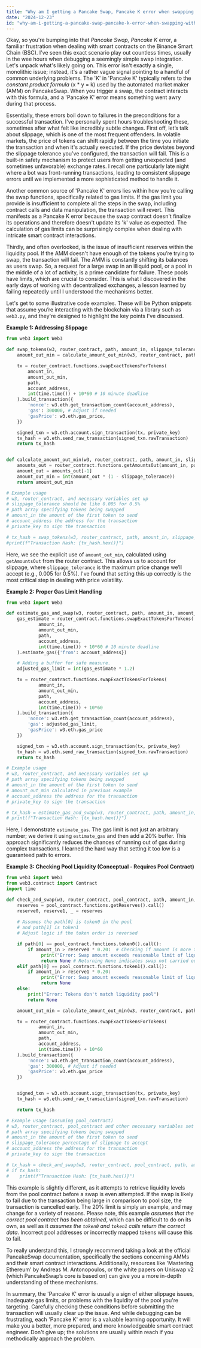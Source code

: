 ```yaml
---
title: "Why am I getting a Pancake Swap, Pancake K error when swapping with a smart contract?"
date: "2024-12-23"
id: "why-am-i-getting-a-pancake-swap-pancake-k-error-when-swapping-with-a-smart-contract"
---
```


Okay, so you're bumping into that *Pancake Swap, Pancake K* error, a familiar frustration when dealing with smart contracts on the Binance Smart Chain (BSC). I’ve seen this exact scenario play out countless times, usually in the wee hours when debugging a seemingly simple swap integration. Let's unpack what's likely going on. This error isn't exactly a single, monolithic issue; instead, it's a rather vague signal pointing to a handful of common underlying problems. The 'K' in 'Pancake K' typically refers to the *constant product formula* (x * y = k) used by the automated market maker (AMM) on PancakeSwap. When you trigger a swap, the contract interacts with this formula, and a 'Pancake K' error means something went awry during that process.

Essentially, these errors boil down to failures in the preconditions for a successful transaction. I've personally spent hours troubleshooting these, sometimes after what felt like incredibly subtle changes. First off, let’s talk about slippage, which is one of the most frequent offenders. In volatile markets, the price of tokens can shift rapidly between the time you initiate the transaction and when it's actually executed. If the price deviates beyond the slippage tolerance you’ve configured, the transaction will fail. This is a built-in safety mechanism to protect users from getting unexpected (and sometimes unfavorable) exchange rates. I recall one particularly late night where a bot was front-running transactions, leading to consistent slippage errors until we implemented a more sophisticated method to handle it.

Another common source of 'Pancake K' errors lies within how you’re calling the swap functions, specifically related to gas limits. If the gas limit you provide is insufficient to complete all the steps in the swap, including contract calls and data manipulation, the transaction will revert. This manifests as a Pancake K error because the swap contract doesn't finalize its operations and therefore doesn't update its 'k' value as expected. The calculation of gas limits can be surprisingly complex when dealing with intricate smart contract interactions.

Thirdly, and often overlooked, is the issue of insufficient reserves within the liquidity pool. If the AMM doesn't have enough of the tokens you’re trying to swap, the transaction will fail. The AMM is constantly shifting its balances as users swap. So, a request for a large swap in an illiquid pool, or a pool in the middle of a lot of activity, is a prime candidate for failure. These pools have limits, which are crucial to consider. This is what I discovered in the early days of working with decentralized exchanges, a lesson learned by failing repeatedly until I understood the mechanisms better.

Let's get to some illustrative code examples. These will be Python snippets that assume you’re interacting with the blockchain via a library such as `web3.py`, and they're designed to highlight the key points I've discussed.

**Example 1: Addressing Slippage**

```python
from web3 import Web3

def swap_tokens(w3, router_contract, path, amount_in, slippage_tolerance, account_address, private_key):
    amount_out_min = calculate_amount_out_min(w3, router_contract, path, amount_in, slippage_tolerance)

    tx = router_contract.functions.swapExactTokensForTokens(
        amount_in,
        amount_out_min,
        path,
        account_address,
        int(time.time()) + 10*60 # 10 minute deadline
    ).build_transaction({
        'nonce': w3.eth.get_transaction_count(account_address),
        'gas': 300000, # Adjust if needed
        'gasPrice': w3.eth.gas_price,
    })

    signed_txn = w3.eth.account.sign_transaction(tx, private_key)
    tx_hash = w3.eth.send_raw_transaction(signed_txn.rawTransaction)
    return tx_hash


def calculate_amount_out_min(w3, router_contract, path, amount_in, slippage_tolerance):
    amounts_out = router_contract.functions.getAmountsOut(amount_in, path).call()
    amount_out = amounts_out[-1]
    amount_out_min = int(amount_out * (1 - slippage_tolerance))
    return amount_out_min

# Example usage
# w3, router_contract, and necessary variables set up
# slippage_tolerance should be like 0.005 for 0.5%
# path array specifying tokens being swapped
# amount_in the amount of the first token to send
# account_address the address for the transaction
# private_key to sign the transaction

# tx_hash = swap_tokens(w3, router_contract, path, amount_in, slippage_tolerance, account_address, private_key)
#print(f"Transaction Hash: {tx_hash.hex()}")
```

Here, we see the explicit use of `amount_out_min`, calculated using `getAmountsOut` from the router contract. This allows us to account for slippage, where `slippage_tolerance` is the maximum price change we’ll accept (e.g., 0.005 for 0.5%). I've found that setting this up correctly is the most critical step in dealing with price volatility.

**Example 2: Proper Gas Limit Handling**

```python
from web3 import Web3

def estimate_gas_and_swap(w3, router_contract, path, amount_in, amount_out_min, account_address, private_key):
    gas_estimate = router_contract.functions.swapExactTokensForTokens(
            amount_in,
            amount_out_min,
            path,
            account_address,
            int(time.time()) + 10*60 # 10 minute deadline
    ).estimate_gas({'from': account_address})

    # Adding a buffer for safe measure.
    adjusted_gas_limit = int(gas_estimate * 1.2)

    tx = router_contract.functions.swapExactTokensForTokens(
            amount_in,
            amount_out_min,
            path,
            account_address,
            int(time.time()) + 10*60
    ).build_transaction({
        'nonce': w3.eth.get_transaction_count(account_address),
        'gas': adjusted_gas_limit,
        'gasPrice': w3.eth.gas_price
    })

    signed_txn = w3.eth.account.sign_transaction(tx, private_key)
    tx_hash = w3.eth.send_raw_transaction(signed_txn.rawTransaction)
    return tx_hash

# Example usage
# w3, router_contract, and necessary variables set up
# path array specifying tokens being swapped
# amount_in the amount of the first token to send
# amount_out_min calculated in previous example
# account_address the address for the transaction
# private_key to sign the transaction

# tx_hash = estimate_gas_and_swap(w3, router_contract, path, amount_in, amount_out_min, account_address, private_key)
# print(f"Transaction Hash: {tx_hash.hex()}")
```

Here, I demonstrate `estimate_gas`. The gas limit is not just an arbitrary number; we derive it using `estimate_gas` and then add a 20% buffer. This approach significantly reduces the chances of running out of gas during complex transactions. I learned the hard way that setting it too low is a guaranteed path to errors.

**Example 3: Checking Pool Liquidity (Conceptual - Requires Pool Contract)**

```python
from web3 import Web3
from web3.contract import Contract
import time

def check_and_swap(w3, router_contract, pool_contract, path, amount_in, slippage_tolerance, account_address, private_key):
    reserves = pool_contract.functions.getReserves().call()
    reserve0, reserve1, _ = reserves
    
    # Assumes the path[0] is token0 in the pool
    # and path[1] is token1
    # Adjust logic if the token order is reversed

    if path[0] == pool_contract.functions.token0().call():
        if amount_in > reserve0 * 0.20:  # Checking if amount is more than 20% of reserves. This threshold may change.
             print("Error: Swap amount exceeds reasonable limit of liquidity pool's reserves.")
             return None # Returning None indicates swap not carried out
    elif path[0] == pool_contract.functions.token1().call():
        if amount_in > reserve1 * 0.20:
             print("Error: Swap amount exceeds reasonable limit of liquidity pool's reserves.")
             return None
    else:
        print("Error: Tokens don't match liquidity pool")
        return None

    amount_out_min = calculate_amount_out_min(w3, router_contract, path, amount_in, slippage_tolerance)

    tx = router_contract.functions.swapExactTokensForTokens(
            amount_in,
            amount_out_min,
            path,
            account_address,
            int(time.time()) + 10*60
    ).build_transaction({
        'nonce': w3.eth.get_transaction_count(account_address),
        'gas': 300000, # Adjust if needed
        'gasPrice': w3.eth.gas_price
    })


    signed_txn = w3.eth.account.sign_transaction(tx, private_key)
    tx_hash = w3.eth.send_raw_transaction(signed_txn.rawTransaction)

    return tx_hash

# Example usage (assuming pool_contract)
# w3, router_contract, pool_contract and other necessary variables set up
# path array specifying tokens being swapped
# amount_in the amount of the first token to send
# slippage_tolerance percentage of slippage to accept
# account_address the address for the transaction
# private_key to sign the transaction

# tx_hash = check_and_swap(w3, router_contract, pool_contract, path, amount_in, slippage_tolerance, account_address, private_key)
# if tx_hash:
#    print(f"Transaction Hash: {tx_hash.hex()}")
```

This example is slightly different, as it attempts to retrieve liquidity levels from the pool contract before a swap is even attempted. If the swap is likely to fail due to the transaction being large in comparison to pool size, the transaction is cancelled early. The 20% limit is simply an example, and may change for a variety of reasons. Please note, this example *assumes that the correct pool contract has been obtained*, which can be difficult to do on its own, as well as it *assumes the `token0` and `token1` calls return the correct data*. Incorrect pool addresses or incorrectly mapped tokens will cause this to fail.

To really understand this, I strongly recommend taking a look at the official PancakeSwap documentation, specifically the sections concerning AMMs and their smart contract interactions. Additionally, resources like 'Mastering Ethereum' by Andreas M. Antonopoulos, or the white papers on Uniswap v2 (which PancakeSwap’s core is based on) can give you a more in-depth understanding of these mechanisms.

In summary, the 'Pancake K' error is usually a sign of either slippage issues, inadequate gas limits, or problems with the liquidity of the pool you're targeting. Carefully checking these conditions before submitting the transaction will usually clear up the issue. And while debugging can be frustrating, each 'Pancake K' error is a valuable learning opportunity. It will make you a better, more prepared, and more knowledgeable smart contract engineer. Don't give up; the solutions are usually within reach if you methodically approach the problem.
